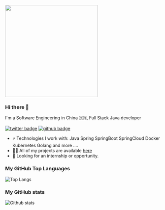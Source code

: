 <img src="https://media.giphy.com/media/p4NLw3I4U0idi/giphy.gif" width="300">

### Hi there 👋
I'm a Software Engineering in China 🇨🇳, Full Stack Java developer <br/> <br/>
[![twitter badge](https://img.shields.io/badge/twitter-@yingzhor-%231FA1F1?style=flat&logo=twitter&logoColor=white)](https://twitter.com/yingzhor)
[![github badge](https://img.shields.io/badge/github-yingzhuo-%230177B5?style=flat&logo=github)](https://github.com/yingzhuo)

- ⚡️ Technologies I work with: Java Spring SpringBoot SpringCloud Docker Kubernetes Golang and more ....
- 👨‍💻 All of my projects are available  [here](https://github.com/yingzhuo?tab=repositories)
- 👯 Looking for an internship or opportunity.

### My GitHub Top Languages 
![Top Langs](https://github-readme-stats.vercel.app/api/top-langs/?username=yingzhuo&hide=css,html)

### My GitHub stats
![Github stats](https://github-readme-stats.vercel.app/api?username=yingzhuo&show_icons=true)
